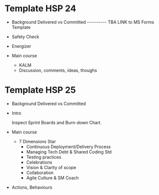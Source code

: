 
# Template HSP 24
* Background
  Delivered vs Committed
---------- TBA LINK to MS Forms Template

* Safety Check

* Energizer

* Main course

  * KALM
  * Discussion, comments, ideas, thoughs
  
# Template HSP 25

* Background
  Delivered vs Committed
  
* Intro

  Inspect Sprint Boards and Burn-down Chart. 


* Main course

  * 7 Dimensions Star
    - Continuous Deployment/Delivery Process
    - Managing Tech Debt & Shared Coding Std
    - Testing practices
    - Celebrations
    - Vision & Clarity of scope
    - Collaboration
    - Agile Culture & SM Coach

* Actions, Behaviours








